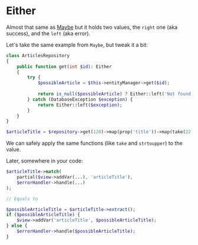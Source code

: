 # Either

Almost that same as [Maybe](maybe.md) but it holds two values, the `right` one (aka success), and the `left` (aka error).

Let's take the same example from `Maybe`, but tweak it a bit:
```php
class ArticlesRepository
{
    public function get(int $id): Either
    {
        try {
            $possibleArticle = $this->entityManager->get($id);
            
            return is_null($possibleArticle) ? Either::left('Not found') : Either::right($possibleArticle);
        } catch (DatabaseException $exception) {
            return Either::left($exception);
        }
    }
}

$articleTitle = $repository->get(120)->map(prop('title'))->map(take(22))->map('strtoupper');
```
We can safely apply the same functions (like `take` and `strtoupper`) to the value.

Later, somewhere in your code:
```php
$articleTitle->match(
    partial($view->addVar(...), 'articleTitle'),
    $errorHandler->handle(...)
);

// Equals to

$possibleArticleTitle = $articleTitle->extract();
if ($possibleArticleTitle) {
    $view->addVar('articleTitle', $possibleArticleTitle);
} else {
    $errorHandler->handle($possibleArticleTitle);
}
```
